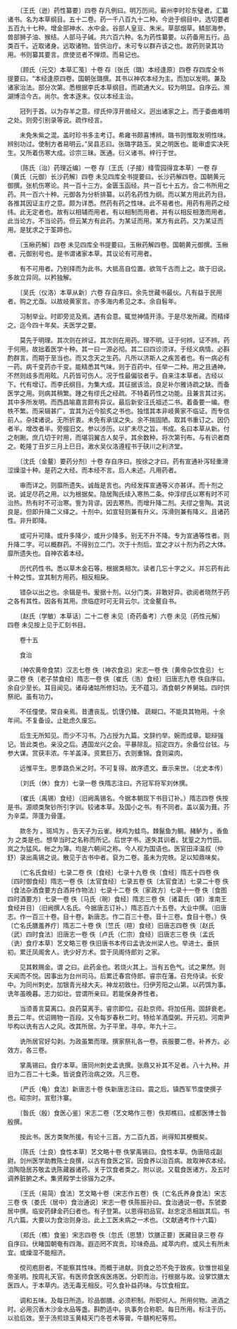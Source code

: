 <!-- { "loadSidebar": true } -->
　　〔王氏（逊）药性纂要〕四卷 存凡例曰。明万历间。蕲州李时珍东璧者。汇纂诸书。名为本草纲目。五十二卷。药一千八百九十二种。今逊于纲目中。选切要者五百九十七种。增金部神水、水中金。谷部人皇豆、朱米。草部烟草。鳞部海参。兽部狮子油、猴结。人部马子碱。共六百六种。名为药性纂要。以药备用五行。品类百千。近取诸身。远取诸物。皆供治疗。未可专以群卉该之也。故药则录其功用。书则纂其要言。庶使览者不惮烦。而易记也。

　　〔顾氏（元交）本草汇笺〕十卷 存〔张氏（璐）本经逢原〕四卷 存四库全书提要曰。“本经逢原四卷。国朝张璐撰。其书以神农本经为主。而加以发明。兼及诸家治法。部分次第。悉根据李氏本草纲目。而疏通大义。较为明显。自序云。濒湖博洽今古。尚尔。舍本逐末。仅以本经主治。

　　冠列于首。以为存羊之意。缪氏仲淳开凿经义。迥出诸家之上。而于委曲难明之处。则旁引别录等说。疏作经言。

　　未免朱紫之混。盖时珍书多主考订。希雍书颇喜博辨。璐书则惟取发明性味。辨别功过。使制方者易明云。”吴县志曰。张璐字路玉。吴之明医也。能审虚实决死生。又所着伤寒大成。诊宗三昧。医通。衍义诸书。梓行于世。

　　〔陈氏（治）药理近编〕一卷 存〔王氏（子接）绛雪园得宜本草〕一卷 存〔黄氏（元御）长沙药解〕四卷 未见四库全书提要曰。长沙药解四卷。国朝黄元御撰。张机伤寒论。共一百十三方。金匮玉函经。共一百七十五方。合二书所用之药。共一百六十种。元御各为分析排纂。以药名药性为纲。而以某方用此药为目。各推其因证主疗之意。颇为详悉。然药有药之性味。此不易者也。用药有用药之经纬。此无定者也。故有以相辅而用者。有以相制而用者。并有以相反相激而用者。此当论方。不当论药。但云某方有此药。为某证而用。某方有此药。又为某证而用。是犹求之于筌蹄也。

　　〔玉楸药解〕四卷 未见四库全书提要曰。玉楸药解四卷。国朝黄元御撰。玉楸者。元御别号也。是书谓诸家本草。其议论有可用者。

　　有不可用者。乃别择而为此书。大抵高自位置。欲驾千古而上之。故于旧说。多故立异同。以矜独解。

　　〔吴氏（仪洛）本草从新〕六卷 存自序曰。余先世藏书最伙。凡有益于民用者。购之尤亟。以故岐黄家言。亦多海内希见之本。余自髫年。

　　习制举业。时即旁览及焉。遇有会意。辄觉神情开涤。于是尽发所藏。而精绎之。迄今四十年矣。夫医学之要。

　　莫先于明理。其次则在辨证。其次则在用药。理不明。证于何辨。证不辨。药于何用。故拙着医学十种。其一曰一源必彻。其二曰四诊须详。于经义病情。必斟酌群言。而期于至当也。而又念天之生药。凡所以济斯人之疾苦者也。有一病必有一药。病千变药亦千变。能精悉其气味。则于百药中。任举一二种。用之且通神。不然则歧多而用眩。凡药皆可伤人。况于性最偏驳者乎。自来注本草者。古经以下。代有增订。而李氏纲目。为集大成。其征据该洽。良足补尔雅诗疏之缺。而备医学之用。则病其稍繁。踵之有缪氏之经疏。不特着药性之功能。且兼言其过劣。其中多所发明。而西昌喻嘉言颇有异议。最后新安汪氏祖述二书。着备要一编。卷帙不繁。而采辑甚广。宜其为近今脍炙之书也。独惜其本非岐黄家不临证。而专信前人。杂揉诸说。无所折衷。未免有承误之失。余不揣固陋。取其书重订之。因仍者半。增改者半。旁掇旧文。参以涉历。以扩未尽之旨。书成。名曰本草从新。付之剞劂。庶几切于时用，而堪羽翼古人矣乎。其余数种。将次第刊布。与有识者商之。乾隆丁丑岁三月上巳日。澉水吴仪洛遵程书于硖川之利济堂。

　　〔沈氏（金鳌）要药分剂〕十卷 存自序曰。按徐之才曰。药有宣通补泻轻重滑涩燥湿十种。是药之大经。而本经不言。后人未述。凡用药者。

　　审而详之。则靡所遗失。诚哉是言也。内经发挥宣通等义亦甚详。而十剂之说。诚足尽药之用。以为根据矣。隐居陶氏续入寒热二条。仲淳缪氏以寒有时不可治热。热有时不可治寒。訾为背谬。因去寒热。而增升降二剂。夫缪之訾陶。其说良是。但即升降二义绎之。十剂中。如宣轻则兼有升义。泻滑则兼有降义。且诸药性。非升即降。

　　或可升可降。或升多降少，或升少降多。别无不升不降。专为宣通等性者。则升降二字。可以概群药。不得别立二门。次于十剂后。宜之才以十剂为药之大体。靡所遗失也。自神农着本经。

　　历代药性书。悉以草木金石等。根据类相次。读者几忘十字之义。并忘药有此十种之性。宜其制方用药。相反相戾。

　　错杂以出之也。余辑是书。爰据十剂。以分门类。非敢好异。欲阅者晓然于药之各有其性。因各有其用。庶临症时可无背云尔。沈金鳌自书。

　　〔赵氏（学敏）本草话〕二十二卷 未见〔奇药备考〕六卷 未见〔药性元解〕四卷 未见按上见于汇刻书目。

　　卷十五

　　食治

　　〔神农黄帝食禁〕汉志七卷 佚〔神农食忌〕宋志一卷 佚〔黄帝杂饮食忌〕七录二卷 佚〔老子禁食经〕隋志一卷 佚〔崔氏（浩）食经〕旧唐志九卷 佚自序曰。余自少至长。耳目闻见。诸母诸姑所修妇功。无不蕴习。酒食朝夕养舅姑。四时供祭祀。虽有功力。

　　不任僮使。常自亲焉。昔遭丧乱。饥馑仍臻。 蔬糊口。不能具其物用。十余年间。不复备设。止妣虑久废忘。

　　后生无所知见。而少不习书。乃占授为九篇。文辞约举。婉而成章。聪辩强记。皆此类也。亲没之后。遇国龙兴之会。平暴除乱。招定四方。余备位台铉。与参大谋。赏获丰浓。牛羊盖泽。资累巨万。衣则重锦。食则粱肉。

　　远惟平生。思季路负米之时。不可复得。故序遗文。垂示来世。（北史本传）

　　〔刘氏（休）食方〕七录一卷 佚隋志注曰。齐冠军将军刘休撰。

　　〔崔氏（禹锡）食经〕（旧阙禹锡名。今据本朝现下书目订补。）隋志四卷 佚按是书。源顺类聚钞所引字训。较诸本草。及国小之书。有不同者。盖以菌为葺。芥为辛菜。萍蓬为骨蓬。

　　款冬为 。斑鸠为 。告天子为云雀。秧鸡为蛙鸟。棘鬣鱼为鲷。赭鲈为 。香鱼为 之类是也。想举当时之名称而所记。后世字书。遂失其训者。犹篁之为竹田。岚之为猛风。帐之为簿。均是六朝间之称。今人视为国语也。医官田泽温叔（仲舒）录出禹锡之说。散见于古书中者。裒为二卷。虽未为完帙。足以知鼎味矣。

　　〔亡名氏食经〕七录二卷 佚〔食经〕七录十九卷 佚〔食经〕隋志十四卷 佚〔四时御食经〕隋志一卷 佚〔太官食经〕七录五卷 佚〔太官食法〕七录二十卷 佚〔食法杂酒食要方白酒并作物法〕七录十二卷 佚〔家政方〕七录十一卷 佚〔食图四时酒要方〕七录一卷 佚〔马氏（琬）食经〕隋志三卷 佚〔诸葛氏（颖）淮南王食经并目〕（旧阙撰人名氏。今据唐志订补。）隋志百六十五卷。大业中撰。（旧唐志。作一百三十卷。目十卷。新唐志。作二百三十卷。音十三卷。食目十卷。）佚〔亡名氏膳羞养疗〕隋志二十卷 佚〔竺氏（暄）食经〕旧唐志四卷 佚〔赵氏（武）四时食法〕旧唐志一卷 佚〔卢氏（仁宗）食经〕旧唐志三卷 佚〔孟氏（诜）食疗本草〕艺文略三卷 佚旧唐书本传曰孟诜汝州梁人也。举进士。垂拱初。累迁凤阁舍人。诜少好方术。尝于凤阁侍郎刘 之家。

　　见其敕赐金。谓 之曰。此药金也。若烧火其上。当有五色气。试之果然。则天闻而不悦。因事出为台州司马。后累迁春宫侍郎。睿宗在藩。召充侍读。长安中。为同州刺史。加银青光禄大夫。神龙初致仕。归伊芳阳之山第。以药饵为事。诜年虽晚暮。志力如壮。尝谓所亲曰。若能保身养性者。

　　当须善言莫离口。良药莫离手。睿宗即位。召赴京师。将加任用。固辞衰老。景云二年。优诏赐物一百段。又令每岁春秋二时。特给羊酒糜粥。开元初。河南尹毕构以诜有古人之风。改其所居。为子平里。寻卒。年九十三。

　　诜所居官好勾剥。为政虽繁而理。撰家祭礼各一卷。丧服要二卷。补养方。必效方。各三卷。

　　掌禹锡曰。食疗本草。唐同州刺史孟诜撰。张鼎又补其不足者。八十九种。并旧为二百二十七条。皆说食药治病之效。凡三卷。

　　〔严氏（龟）食法〕新唐志十卷 佚新唐志注曰。震之后。镇西军节度使撰子也。昭宗时。宣慰汴寨。

　　〔昝氏（殷）食医心鉴〕宋志二卷（艺文略作三卷）佚郑樵曰。成都医博士昝殷撰。

　　按此书。医方类聚所援。有论十三首。方二百九首。尚得知其梗概矣。

　　〔陈氏（士良）食性本草〕艺文略十卷 佚掌禹锡曰。食性本草。伪唐陪戎副尉。剑州医学助教陈士良撰，以古有食医之官。因食养以治百病。故取神农本经。洎陶隐居苏敬孟诜陈藏器诸药。关于饮食者类之。附以说。又载食医诸方。及五时调养脏腑之术。集贤殿学士徐锴为之序。

　　〔王氏（易简）食法〕艺文略十卷（宋志作五卷）佚〔亡名氏养身食法〕宋志三卷 佚〔娄氏（居中）食治通说〕宋志一卷 佚陈振孙曰。食治通说一卷。东虢娄居中撰。临安药肆金药臼者也。有子登第。以恩得初品官。赵忠定丞相跋其后。书凡六篇。大要以为食治则身治。此上工医未病之一术也。（文献通考作十六篇）

　　〔郑氏（樵）食鉴〕宋志四卷 佚〔忽氏（思慧）饮膳正要〕医藏目录三卷 存自序曰。伏睹国朝奄有四海。遐迩罔不宾贡。珍味奇品。咸萃内府。或风土有所未宜。或燥湿不能相济。

　　傥司庖厨者。不能察其性味。而概于进献。则食之恐不免于致疾。钦惟世祖皇帝圣明。按周礼天官。有医师食医疾医疡医。分职而治。行根据与故。设掌饮膳太医四人。于本草内。选无毒无相反。可久食补益药味。与饮食相宜。

　　调和五味。及每日所造。珍品御膳。必须积制。所职何人。所用何物。进酒之时。必用沉香木沙金水品等盏。斟酌适中。执事务合称职。每日所用。标注于历。以验后效。至于汤煎琼玉黄精天门冬苍术等膏。牛髓枸杞等煎。

